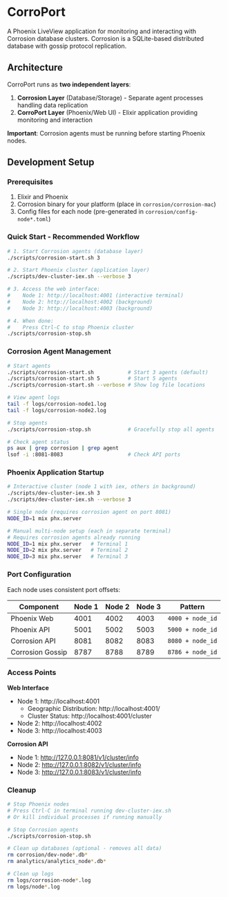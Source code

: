 # CorroPort

A Phoenix LiveView application for monitoring and interacting with Corrosion database clusters. Corrosion is a SQLite-based distributed database with gossip protocol replication.

## Architecture

CorroPort runs as **two independent layers**:

1. **Corrosion Layer** (Database/Storage) - Separate agent processes handling data replication
2. **CorroPort Layer** (Phoenix/Web UI) - Elixir application providing monitoring and interaction

**Important**: Corrosion agents must be running before starting Phoenix nodes.

## Development Setup

### Prerequisites

1. Elixir and Phoenix
2. Corrosion binary for your platform (place in `corrosion/corrosion-mac`)
3. Config files for each node (pre-generated in `corrosion/config-node*.toml`)

### Quick Start - Recommended Workflow

```bash
# 1. Start Corrosion agents (database layer)
./scripts/corrosion-start.sh 3

# 2. Start Phoenix cluster (application layer)
./scripts/dev-cluster-iex.sh --verbose 3

# 3. Access the web interface:
#    Node 1: http://localhost:4001 (interactive terminal)
#    Node 2: http://localhost:4002 (background)
#    Node 3: http://localhost:4003 (background)

# 4. When done:
#    Press Ctrl-C to stop Phoenix cluster
./scripts/corrosion-stop.sh
```

### Corrosion Agent Management

```bash
# Start agents
./scripts/corrosion-start.sh           # Start 3 agents (default)
./scripts/corrosion-start.sh 5         # Start 5 agents
./scripts/corrosion-start.sh --verbose # Show log file locations

# View agent logs
tail -f logs/corrosion-node1.log
tail -f logs/corrosion-node2.log

# Stop agents
./scripts/corrosion-stop.sh            # Gracefully stop all agents

# Check agent status
ps aux | grep corrosion | grep agent
lsof -i :8081-8083                     # Check API ports
```

### Phoenix Application Startup

```bash
# Interactive cluster (node 1 with iex, others in background)
./scripts/dev-cluster-iex.sh 3
./scripts/dev-cluster-iex.sh --verbose 3

# Single node (requires corrosion agent on port 8081)
NODE_ID=1 mix phx.server

# Manual multi-node setup (each in separate terminal)
# Requires corrosion agents already running
NODE_ID=1 mix phx.server   # Terminal 1
NODE_ID=2 mix phx.server   # Terminal 2
NODE_ID=3 mix phx.server   # Terminal 3
```

### Port Configuration

Each node uses consistent port offsets:

| Component | Node 1 | Node 2 | Node 3 | Pattern |
|-----------|--------|--------|--------|---------|
| Phoenix Web | 4001 | 4002 | 4003 | `4000 + node_id` |
| Phoenix API | 5001 | 5002 | 5003 | `5000 + node_id` |
| Corrosion API | 8081 | 8082 | 8083 | `8080 + node_id` |
| Corrosion Gossip | 8787 | 8788 | 8789 | `8786 + node_id` |

### Access Points

**Web Interface**
- Node 1: http://localhost:4001
  - Geographic Distribution: http://localhost:4001/
  - Cluster Status: http://localhost:4001/cluster
- Node 2: http://localhost:4002
- Node 3: http://localhost:4003

**Corrosion API**
- Node 1: http://127.0.0.1:8081/v1/cluster/info
- Node 2: http://127.0.0.1:8082/v1/cluster/info
- Node 3: http://127.0.0.1:8083/v1/cluster/info

### Cleanup

```bash
# Stop Phoenix nodes
# Press Ctrl-C in terminal running dev-cluster-iex.sh
# Or kill individual processes if running manually

# Stop Corrosion agents
./scripts/corrosion-stop.sh

# Clean up databases (optional - removes all data)
rm corrosion/dev-node*.db*
rm analytics/analytics_node*.db*

# Clean up logs
rm logs/corrosion-node*.log
rm logs/node*.log
```